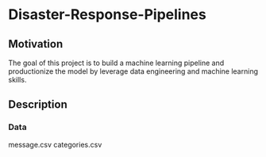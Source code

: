# Disaster-Response-Pipelines

## Motivation

The goal of this project is to build a machine learning pipeline and productionize the model by leverage data engineering and machine learning skills.

## Description

### Data
   message.csv
   categories.csv
